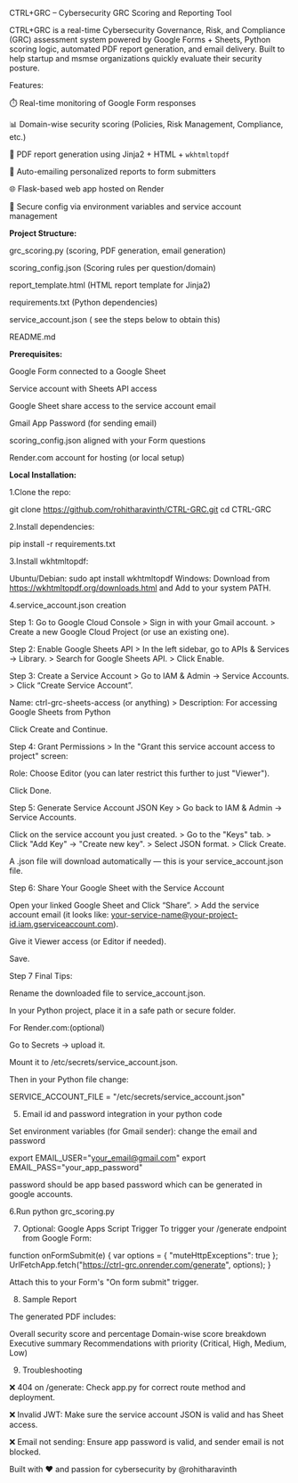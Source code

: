 CTRL+GRC – Cybersecurity GRC Scoring and Reporting Tool

CTRL+GRC is a real-time Cybersecurity Governance, Risk, and Compliance (GRC) assessment system powered by Google Forms + Sheets, Python scoring logic, automated PDF report generation, and email delivery. Built to help startup and msmse organizations quickly evaluate their security posture.

Features:

⏱️ Real-time monitoring of Google Form responses

📊 Domain-wise security scoring (Policies, Risk Management, Compliance, etc.)

📄 PDF report generation using Jinja2 + HTML + `wkhtmltopdf`

📧 Auto-emailing personalized reports to form submitters

🌐 Flask-based web app hosted on Render

🔐 Secure config via environment variables and service account management


**Project Structure:**

grc_scoring.py  (scoring, PDF generation, email generation)

scoring_config.json (Scoring rules per question/domain)

report_template.html (HTML report template for Jinja2)

requirements.txt (Python dependencies)

service_account.json ( see the steps below to obtain this)

README.md 

**Prerequisites:**

Google Form connected to a Google Sheet

Service account with Sheets API access

Google Sheet share access to the service account email

Gmail App Password (for sending email)

scoring_config.json aligned with your Form questions

Render.com account for hosting (or local setup)

**Local Installation:**

1.Clone the repo:

git clone https://github.com/rohitharavinth/CTRL-GRC.git
cd CTRL-GRC


2.Install dependencies:

pip install -r requirements.txt


3.Install wkhtmltopdf:

Ubuntu/Debian: sudo apt install wkhtmltopdf
Windows: Download from https://wkhtmltopdf.org/downloads.html and Add to your system PATH.


4.service_account.json creation 

Step 1: Go to Google Cloud Console > Sign in with your Gmail account. > Create a new Google Cloud Project (or use an existing one).


Step 2: Enable Google Sheets API > In the left sidebar, go to APIs & Services → Library. > Search for Google Sheets API. > Click Enable.


Step 3: Create a Service Account > Go to IAM & Admin → Service Accounts. > Click “Create Service Account”.


Name: ctrl-grc-sheets-access (or anything) > Description: For accessing Google Sheets from Python


Click Create and Continue.


Step 4: Grant Permissions > In the "Grant this service account access to project" screen:


Role: Choose Editor (you can later restrict this further to just "Viewer").


Click Done.

Step 5: Generate Service Account JSON Key > Go back to IAM & Admin → Service Accounts.


Click on the service account you just created. > Go to the "Keys" tab. > Click "Add Key" → "Create new key". > Select JSON format. > Click Create.


A .json file will download automatically — this is your service_account.json file.


Step 6: Share Your Google Sheet with the Service Account


Open your linked Google Sheet and Click “Share”. > Add the service account email (it looks like: your-service-name@your-project-id.iam.gserviceaccount.com).


Give it Viewer access (or Editor if needed).


Save.


Step 7 Final Tips: 

Rename the downloaded file to service_account.json.


In your Python project, place it in a safe path or secure folder.


For Render.com:(optional)

Go to Secrets → upload it.

Mount it to /etc/secrets/service_account.json.

Then in your Python file change: 

SERVICE_ACCOUNT_FILE = "/etc/secrets/service_account.json"


5. Email id and password integration in your python code

Set environment variables (for Gmail sender): change the email and password

export EMAIL_USER="your_email@gmail.com"
export EMAIL_PASS="your_app_password"

password should be app based password which can be generated in google accounts.

6.Run python grc_scoring.py

7. Optional: Google Apps Script Trigger
To trigger your /generate endpoint from Google Form:


function onFormSubmit(e) {
  var options = {
    "muteHttpExceptions": true
  };
  UrlFetchApp.fetch("https://ctrl-grc.onrender.com/generate", options);
}

Attach this to your Form's "On form submit" trigger.

8.  Sample Report

The generated PDF includes:

Overall security score and percentage
Domain-wise score breakdown
Executive summary
Recommendations with priority (Critical, High, Medium, Low)

9. Troubleshooting

❌ 404 on /generate: Check app.py for correct route method and deployment.

❌ Invalid JWT: Make sure the service account JSON is valid and has Sheet access.

❌ Email not sending: Ensure app password is valid, and sender email is not blocked.



Built with ❤️ and passion for cybersecurity 
by @rohitharavinth


